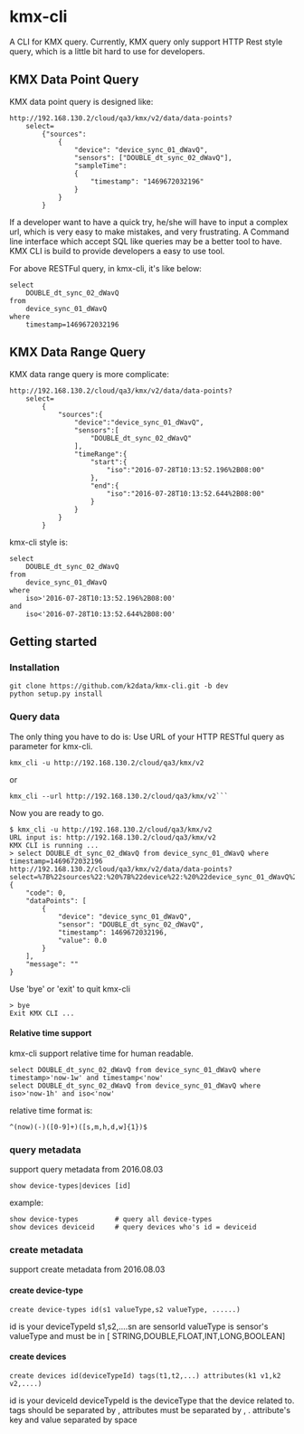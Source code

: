 # kmx-cli
A CLI for KMX query.
Currently, KMX query only support HTTP Rest style query, which is a little bit hard to use for developers.

## KMX Data Point Query
KMX data point query is designed like:
```
http://192.168.130.2/cloud/qa3/kmx/v2/data/data-points?
    select=
        {"sources":
            {
                "device": "device_sync_01_dWavQ",
                "sensors": ["DOUBLE_dt_sync_02_dWavQ"],
                "sampleTime":
                {
                    "timestamp": "1469672032196"
                }
            }
        }
```
If a developer want to have a quick try, he/she will have to input a complex url, which is
very easy to make mistakes, and very frustrating.
A Command line interface which accept SQL like queries may be a better tool to have. KMX CLI
is build to provide developers a easy to use tool.

For above RESTFul query, in kmx-cli, it's like below:
```
select
    DOUBLE_dt_sync_02_dWavQ
from
    device_sync_01_dWavQ
where
    timestamp=1469672032196
```

## KMX Data Range Query
KMX data range query is more complicate:
```
http://192.168.130.2/cloud/qa3/kmx/v2/data/data-points?
    select=
        {
            "sources":{
                "device":"device_sync_01_dWavQ",
                "sensors":[
                    "DOUBLE_dt_sync_02_dWavQ"
                ],
                "timeRange":{
                    "start":{
                        "iso":"2016-07-28T10:13:52.196%2B08:00"
                    },
                    "end":{
                        "iso":"2016-07-28T10:13:52.644%2B08:00"
                    }
                }
            }
        }
```

kmx-cli style is:
```
select
    DOUBLE_dt_sync_02_dWavQ
from
    device_sync_01_dWavQ
where
    iso>'2016-07-28T10:13:52.196%2B08:00'
and
    iso<'2016-07-28T10:13:52.644%2B08:00'
```

## Getting started

### Installation
```
git clone https://github.com/k2data/kmx-cli.git -b dev
python setup.py install
```

### Query data
The only thing you have to do is:
Use URL of your HTTP RESTful query as parameter for kmx-cli.
```
kmx_cli -u http://192.168.130.2/cloud/qa3/kmx/v2
```
or
```
kmx_cli --url http://192.168.130.2/cloud/qa3/kmx/v2```
```
Now you are ready to go.
```
$ kmx_cli -u http://192.168.130.2/cloud/qa3/kmx/v2
URL input is: http://192.168.130.2/cloud/qa3/kmx/v2
KMX CLI is running ...
> select DOUBLE_dt_sync_02_dWavQ from device_sync_01_dWavQ where timestamp=1469672032196
http://192.168.130.2/cloud/qa3/kmx/v2/data/data-points?select=%7B%22sources%22:%20%7B%22device%22:%20%22device_sync_01_dWavQ%22,%20%22sensors%22:%20[%22DOUBLE_dt_sync_02_dWavQ%22],%20%22sampleTime%22:%20%7B%22timestamp%22:%20%221469672032196%22%7D%7D%7D
{
    "code": 0,
    "dataPoints": [
        {
            "device": "device_sync_01_dWavQ",
            "sensor": "DOUBLE_dt_sync_02_dWavQ",
            "timestamp": 1469672032196,
            "value": 0.0
        }
    ],
    "message": ""
}
```

Use 'bye' or 'exit' to quit kmx-cli
```
> bye
Exit KMX CLI ...
```

#### Relative time support
kmx-cli support relative time for human readable.
```
select DOUBLE_dt_sync_02_dWavQ from device_sync_01_dWavQ where timestamp>'now-1w' and timestamp<'now'
select DOUBLE_dt_sync_02_dWavQ from device_sync_01_dWavQ where iso>'now-1h' and iso<'now'
```
relative time format is:
```
^(now)(-)([0-9]+)([s,m,h,d,w]{1})$
```

### query metadata
support query metadata from 2016.08.03

```
show device-types|devices [id]
```
example:
```
show device-types         # query all device-types
show devices deviceid     # query devices who's id = deviceid
```

### create metadata
support create metadata from 2016.08.03

#### create device-type
```
create device-types id(s1 valueType,s2 valueType, ......)
```
id is your deviceTypeId
s1,s2,....sn are sensorId
valueType is sensor's valueType and must be in [ STRING,DOUBLE,FLOAT,INT,LONG,BOOLEAN]

#### create devices
```
create devices id(deviceTypeId) tags(t1,t2,...) attributes(k1 v1,k2 v2,....)
```
id is your deviceId
deviceTypeId is the deviceType that the device related to.
tags should be separated by ,
attributes must be separated by , . attribute's key and value separated by space


